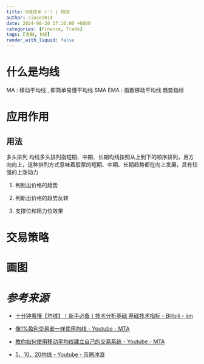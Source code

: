 ```yaml
---
title: K线技术（一）| 均线
author: since2014
date: 2024-08-20 17:16:00 +0800
categories: [Finance, Trade]
tags: [金融, K线]
render_with_liquid: false
---
```


# 什么是均线

MA : 移动平均线 , 即简单易懂平均线 SMA
EMA : 指数移动平均线 
趋势指标


# 应用作用

## 用法
多头排列
‌‌均线多头排列指短期、中期、长期均线按照从上到下的顺序排列，且方向向上，这种排列方式意味着股票的短期、中期、长期趋势都在向上发展，具有较强的上涨动力

1. 判别出价格的趋势

2. 判断出价格的趋势反转

3. 支撑位和阻力位效果

# 交易策略

# 画图

# *参考来源*

+ [十分钟看懂【均线】丨新手必备丨技术分析基础 基础技术指标 - Bilibili - jim](https://www.bilibili.com/video/BV1Sa411b7qW/?share_source=copy_web&vd_source=2b17b774600deb9879741a20445947d3)

+ [像1%盈利交易者一样使用均线 - Youtube - MTA](https://youtu.be/VAW-51Sp2gQ?si=uHSp_NdC10JMNSPq)
+ [教你如何使用移动平均线建立自己的交易系统 - Youtube - MTA](https://youtu.be/lEqyv1S1GNM?si=NmQsS8vRy6Dc5Eku)
+ [5、10、20均线 - Youtube - 币圈冲浪](https://www.youtube.com/watch?v=SUevCSxTZf0)

